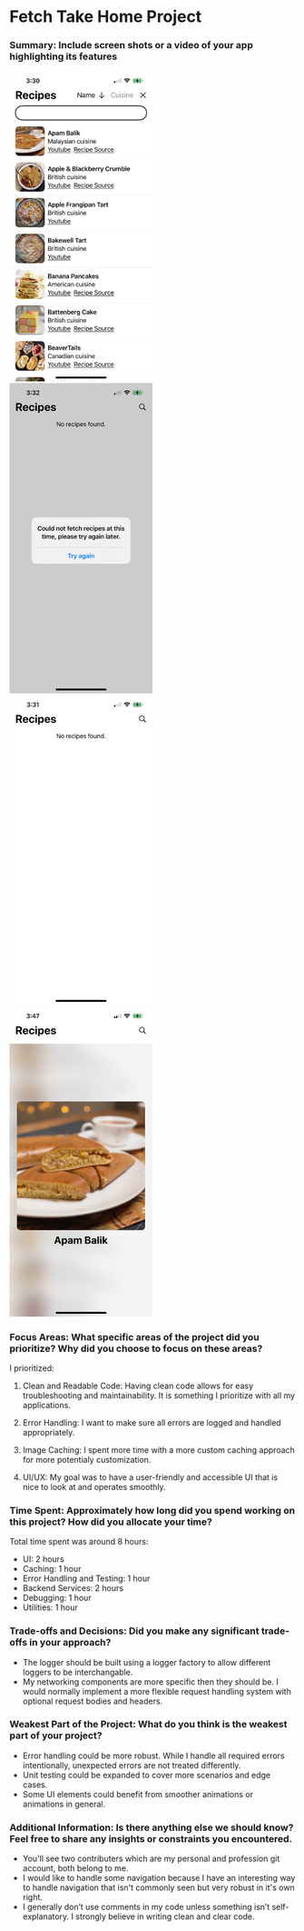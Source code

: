 # Fetch Take Home Project

### Summary: Include screen shots or a video of your app highlighting its features
<div>
   <img width="50%" src="/Media/HomeScreen.png">
   <img width="50%" src="/Media/MalformedError.png">
   <img width="50%" src="/Media/NoRecipesFound.png">
   <img width="50%" src="/Media/LargeImageView.png">
</div>

### Focus Areas: What specific areas of the project did you prioritize? Why did you choose to focus on these areas?

I prioritized:
1. Clean and Readable Code:
   Having clean code allows for easy troubleshooting and maintainability. It is something I prioritize with all my applications.

2. Error Handling:
   I want to make sure all errors are logged and handled appropriately.

3. Image Caching:
   I spent more time with a more custom caching approach for more potentialy customization.

4. UI/UX:
   My goal was to have a user-friendly and accessible UI that is nice to look at and operates smoothly.

### Time Spent: Approximately how long did you spend working on this project? How did you allocate your time?

Total time spent was around 8 hours:
* UI: 2 hours
* Caching: 1 hour
* Error Handling and Testing: 1 hour
* Backend Services: 2 hours
* Debugging: 1 hour
* Utilities: 1 hour

### Trade-offs and Decisions: Did you make any significant trade-offs in your approach?
* The logger should be built using a logger factory to allow different loggers to be interchangable.
* My networking components are more specific then they should be. I would normally implement a more flexible request handling system with optional request bodies and headers.

### Weakest Part of the Project: What do you think is the weakest part of your project?
* Error handling could be more robust. While I handle all required errors intentionally, unexpected errors are not treated differently.
* Unit testing could be expanded to cover more scenarios and edge cases.
* Some UI elements could benefit from smoother animations or animations in general.
  
### Additional Information: Is there anything else we should know? Feel free to share any insights or constraints you encountered.
* You'll see two contributers which are my personal and profession git account, both belong to me.
* I would like to handle some navigation because I have an interesting way to handle navigation that isn't commonly seen but very robust in it's own right.
* I generally don’t use comments in my code unless something isn’t self-explanatory. I strongly believe in writing clean and clear code.
